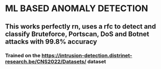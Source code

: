 # ML BASED ANOMALY DETECTION
## This works perfectly rn, uses a rfc to detect and classify Bruteforce, Portscan, DoS and Botnet attacks with 99.8% accuracy
### Trained on the https://intrusion-detection.distrinet-research.be/CNS2022/Datasets/ dataset
